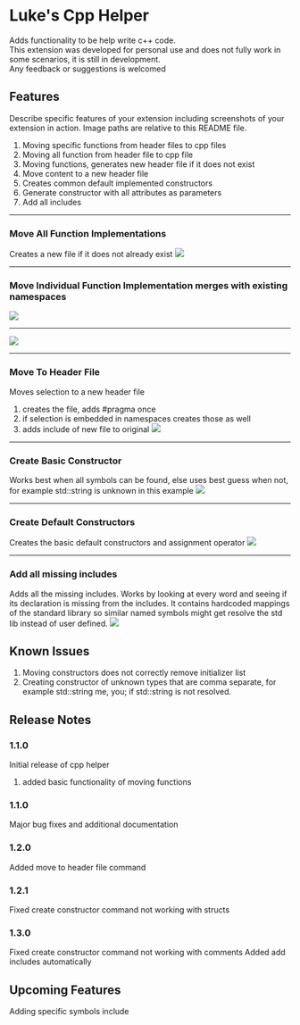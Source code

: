 # Luke's Cpp Helper

Adds functionality to be help write c++ code. <br/>This extension was developed for personal use and does not fully work in some scenarios, it is still in development.<br/>
Any feedback or suggestions is welcomed

## Features

Describe specific features of your extension including screenshots of your extension in action. Image paths are relative to this README file.

1. Moving specific functions from header files to cpp files
2. Moving all function from header file to cpp file
3. Moving functions, generates new header file if it does not exist
4. Move content to a new header file
5. Creates common default implemented constructors
6. Generate constructor with all attributes as parameters
7. Add all includes

---


### Move All Function Implementations
Creates a new file if it does not already exist
![](docs/imgs/Move%20All%20Impl%20And%20Create.gif)


---

### Move Individual Function Implementation merges with existing namespaces
![](docs/imgs/Move%201%20impl%20inside%20namespace.gif) 

---

![](docs/imgs/Move%201%20impl%20outside.gif)


---

### Move To Header File
Moves selection to a new header file
1. creates the file, adds #pragma once
2. if selection is embedded in namespaces creates those as well
3. adds include of new file to original 
![](docs/imgs/Move%20to%20header.gif)


---

### Create Basic Constructor
Works best when all symbols can be found, else uses best guess when not, for example std::string is unknown in this example
![](docs/imgs/Create%20Constructor.gif)



---

### Create Default Constructors
Creates the basic default constructors and assignment operator
![](docs/imgs/Create%20Default%20Constructors.gif)


---

### Add all missing includes
Adds all the missing includes. Works by looking at every word and seeing if its declaration is missing from the includes.
It contains hardcoded mappings of the standard library so similar named symbols might get resolve the std lib instead of user defined.
![](docs/imgs/Add%20All%20Includes.gif)


## Known Issues

1. Moving constructors does not correctly remove initializer list
2. Creating constructor of unknown types that are comma separate, for example std::string me, you; if std::string is not resolved.

## Release Notes
### 1.1.0

Initial release of cpp helper
1. added basic functionality of moving functions

### 1.1.0
Major bug fixes and additional documentation

### 1.2.0
Added move to header file command

### 1.2.1
Fixed create constructor command not working with structs

### 1.3.0
Fixed create constructor command not working with comments
Added add includes automatically

## Upcoming Features
Adding specific symbols include 